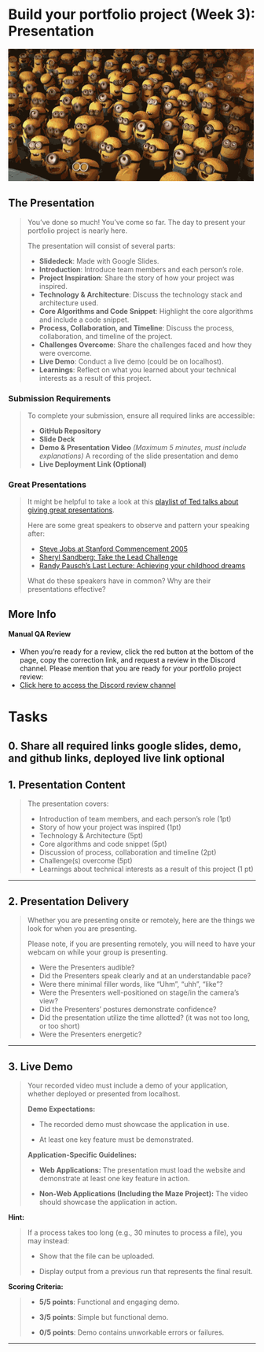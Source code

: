 # Build your portfolio project (Week 3): Presentation

![](./assets/pr-01.gif)

## The Presentation
> 
> You’ve done so much! You’ve come so far. The day to present your portfolio project is nearly here.
> 
> The presentation will consist of several parts:
> 
> -   **Slidedeck**: Made with Google Slides.
> -   **Introduction**: Introduce team members and each person’s role.
> -   **Project Inspiration**: Share the story of how your project was inspired.
> -   **Technology & Architecture**: Discuss the technology stack and architecture used.
> -   **Core Algorithms and Code Snippet**: Highlight the core algorithms and include a code snippet.
> -   **Process, Collaboration, and Timeline**: Discuss the process, collaboration, and timeline of the project.
> -   **Challenges Overcome**: Share the challenges faced and how they were overcome.
> -   **Live Demo**: Conduct a live demo (could be on localhost).
> -   **Learnings**: Reflect on what you learned about your technical interests as a result of this project.

### **Submission Requirements**
> 
> To complete your submission, ensure all required links are accessible:
> 
> -   **GitHub Repository**
> -   **Slide Deck**
> -   **Demo & Presentation Video** _(Maximum 5 minutes, must include explanations)_ A recording of the slide presentation and demo
> -   **Live Deployment Link (Optional)**  
    

### Great Presentations
> 
> It might be helpful to take a look at this [playlist of Ted talks about giving great presentations](https://www.ted.com/playlists/574/how_to_make_a_great_presentation "playlist of Ted talks about giving great presentations").
> 
> Here are some great speakers to observe and pattern your speaking after:
> 
> -   [Steve Jobs at Stanford Commencement 2005](https://www.youtube.com/watch?v=1i9kcBHX2Nw "Steve Jobs at Stanford Commencement 2005")
> -   [Sheryl Sandberg: Take the Lead Challenge](https://www.youtube.com/watch?v=_U-CRqK8M1c "Sheryl Sandberg: Take the Lead Challenge")
> -   [Randy Pausch’s Last Lecture: Achieving your childhood dreams](https://www.youtube.com/watch?v=ji5_MqicxSo "Randy Pausch's Last Lecture: Achieving your childhood dreams")
> 
> What do these speakers have in common? Why are their presentations effective?

## More Info

#### **Manual QA Review**

-   When you’re ready for a review, click the red button at the bottom of the page, copy the correction link, and request a review in the Discord channel. Please mention that you are ready for your portfolio project review:
-   [Click here to access the Discord review channel](https://discord.com/login?redirect_to=%2Fchannels%2F1148581179084243054%2F1244568878949077002 "Click here to access the Discord review channel")

# Tasks

## 0\. Share all required links google slides, demo, and github links, deployed live link optional


## 1\. Presentation Content
> The presentation covers:
> 
> -   Introduction of team members, and each person’s role (1pt)
> -   Story of how your project was inspired (1pt)
> -   Technology & Architecture (5pt)
> -   Core algorithms and code snippet (5pt)
> -   Discussion of process, collaboration and timeline (2pt)
> -   Challenge(s) overcome (5pt)
> -   Learnings about technical interests as a result of this project (1 pt)

---

## 2\. Presentation Delivery
> Whether you are presenting onsite or remotely, here are the things we look for when you are presenting.
> 
> Please note, if you are presenting remotely, you will need to have your webcam on while your group is presenting.
> 
> -   Were the Presenters audible?
> -   Did the Presenters speak clearly and at an understandable pace?
> -   Were there minimal filler words, like “Uhm”, “uhh”, “like”?
> -   Were the Presenters well-positioned on stage/in the camera’s view?
> -   Did the Presenters’ postures demonstrate confidence?
> -   Did the presentation utilize the time allotted? (it was not too long, or too short)
> -   Were the Presenters energetic?

---

## 3\. Live Demo
> Your recorded video must include a demo of your application, whether deployed or presented from localhost.
> 
> **Demo Expectations:**
> 
> -   The recorded demo must showcase the application in use.  
>     
> -   At least one key feature must be demonstrated.  
>     
> 
> **Application-Specific Guidelines:**
> 
> -   **Web Applications:** The presentation must load the website and demonstrate at least one key feature in action.  
>     
> -   **Non-Web Applications (Including the Maze Project):** The video should showcase the application in action.  
    

**Hint:**
> 
> If a process takes too long (e.g., 30 minutes to process a file), you may instead:
> 
> -   Show that the file can be uploaded.  
>     
> -   Display output from a previous run that represents the final result.  
>     

**Scoring Criteria:**
> 
> -   **5/5 points**: Functional and engaging demo.  
>     
> -   **3/5 points**: Simple but functional demo.  
>     
> -   **0/5 points**: Demo contains unworkable errors or failures.

---
